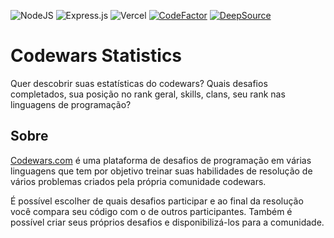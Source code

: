 ![NodeJS](https://img.shields.io/badge/node.js-6DA55F?style=flat&logo=node.js&logoColor=white) ![Express.js](https://img.shields.io/badge/express.js-%23404d59.svg?style=flat&logo=express&logoColor=%2361DAFB) ![Vercel](https://img.shields.io/badge/vercel-%23000000.svg?style=flat&logo=vercel&logoColor=white) [![CodeFactor](https://www.codefactor.io/repository/github/marckesin/codewars-statistics/badge/main)](https://www.codefactor.io/repository/github/marckesin/codewars-statistics/overview/main) [![DeepSource](https://deepsource.io/gh/marckesin/Codewars-Statistics.svg/?label=active+issues&token=U1n_sYMNbHz4lneXE5ixrp8n)](https://deepsource.io/gh/marckesin/Codewars-Statistics/?ref=repository-badge)

# Codewars Statistics

Quer descobrir suas estatísticas do codewars? Quais desafios completados, sua posição no rank geral, skills, clans, seu rank nas linguagens de programação?

## Sobre

[Codewars.com](https://codewars.com) é uma plataforma de desafios de programação em várias linguagens que tem por objetivo treinar suas habilidades de resolução de vários problemas criados pela própria comunidade codewars.

É possível escolher de quais desafios participar e ao final da resolução você compara seu código com o de outros participantes. Também é possível criar seus próprios desafios e disponibilizá-los para a comunidade.
